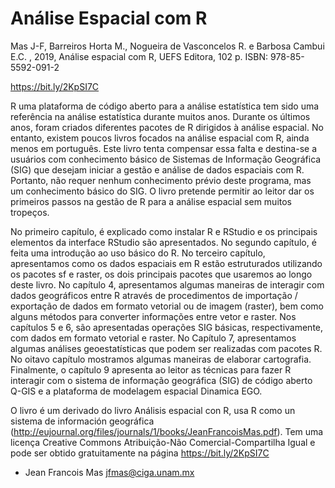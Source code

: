 # Análise Espacial com R
Mas J-F, Barreiros Horta M., Nogueira de Vasconcelos R. e Barbosa Cambui E.C. , 2019, Análise espacial com R, UEFS Editora, 102 p. ISBN: 978-85-5592-091-2

https://bit.ly/2KpSI7C

R uma plataforma de código aberto para a análise estatística tem sido uma referência na análise estatística durante muitos anos. Durante os últimos anos, foram criados diferentes pacotes de R dirigidos à análise espacial. No entanto, existem poucos livros focados na análise espacial com R, ainda menos em português. Este livro tenta compensar essa falta e destina-se a usuários com conhecimento básico de Sistemas de Informação Geográfica (SIG) que desejam iniciar a gestão e análise de dados espaciais com R. Portanto, não requer nenhum conhecimento prévio deste programa, mas um conhecimento básico do SIG. O livro pretende permitir ao leitor dar os primeiros passos na gestão de R para a análise espacial sem muitos tropeços.

No primeiro capítulo, é explicado como instalar R e RStudio e os principais elementos da interface RStudio são apresentados. No segundo capítulo, é feita uma introdução ao uso básico do R. No terceiro capítulo, apresentamos como os dados espaciais em R estão estruturados utilizando os pacotes sf e raster, os dois principais pacotes que usaremos ao longo deste livro. No capítulo 4, apresentamos algumas maneiras de interagir com dados geográficos entre R através de procedimentos de importação / exportação de dados em formato vetorial ou de imagem (raster), bem como alguns métodos para converter informações entre vetor e raster. Nos capítulos 5 e 6, são apresentadas operações SIG básicas, respectivamente, com dados em formato vetorial e raster. No Capítulo 7, apresentamos algumas análises geoestatísticas que podem ser realizadas com pacotes R. No oitavo capítulo mostramos algumas maneiras de elaborar cartografia. Finalmente, o capítulo 9 apresenta ao leitor as técnicas para fazer R interagir com o sistema de informação geográfica (SIG) de código aberto Q-GIS e a plataforma de modelagem espacial Dinamica EGO.

O livro é um derivado do livro Análisis espacial con R, usa R como un sistema de información geográfica (http://eujournal.org/files/journals/1/books/JeanFrancoisMas.pdf). Tem uma licença Creative Commons Atribuição-Não Comercial-Compartilha Igual e pode ser obtido gratuitamente na página https://bit.ly/2KpSI7C

- Jean Francois Mas <jfmas@ciga.unam.mx>
